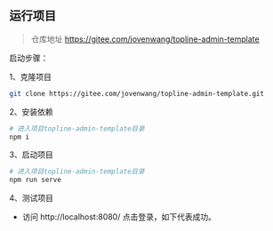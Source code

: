## 运行项目

> 仓库地址  https://gitee.com/jovenwang/topline-admin-template 

启动步骤：

1、克隆项目

```bash
git clone https://gitee.com/jovenwang/topline-admin-template.git
```

2、安装依赖

```bash
# 进入项目topline-admin-template目录
npm i
```

3、启动项目

```bash
# 进入项目topline-admin-template目录
npm run serve
```

4、测试项目

- 访问 http://localhost:8080/  点击登录，如下代表成功。